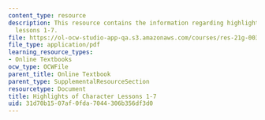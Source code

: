 ```yaml
---
content_type: resource
description: This resource contains the information regarding highlights of character
  lessons 1-7.
file: https://ol-ocw-studio-app-qa.s3.amazonaws.com/courses/res-21g-003-learning-chinese-a-foundation-course-in-mandarin-spring-2011/31d70b1507af0fda7044306b356df3d0_MITRES_21G_003S11_char_hts.pdf
file_type: application/pdf
learning_resource_types:
- Online Textbooks
ocw_type: OCWFile
parent_title: Online Textbook
parent_type: SupplementalResourceSection
resourcetype: Document
title: Highlights of Character Lessons 1-7
uid: 31d70b15-07af-0fda-7044-306b356df3d0
---
```

